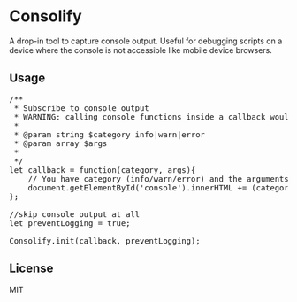 # Consolify
 
A drop-in tool to capture console output. Useful for debugging scripts on a device where the console is not accessible like mobile device browsers. 
 
## Usage

<pre>
/**
 * Subscribe to console output
 * WARNING: calling console functions inside a callback would lead to an infinite recursion
 *
 * @param string $category info|warn|error
 * @param array $args
 *
 */
let callback = function(category, args){
    // You have category (info/warn/error) and the arguments of the log call
    document.getElementById('console').innerHTML += (category + ": " + JSON.stringify(args) + "\n"); //dump to page   
};

//skip console output at all
let preventLogging = true;

Consolify.init(callback, preventLogging);
</pre>

## License
MIT
